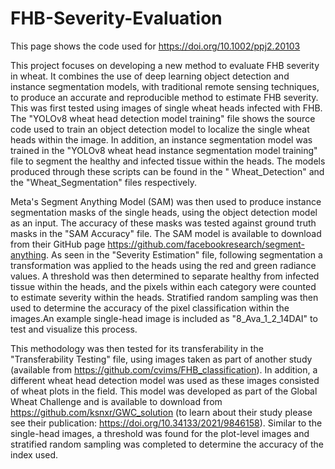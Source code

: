 # FHB-Severity-Evaluation

This page shows the code used for https://doi.org/10.1002/ppj2.20103

This project focuses on developing a new method to evaluate FHB severity in wheat. It combines the use of deep learning object detection and instance segmentation models, with traditional remote sensing techniques, to produce an accurate and reproducible method to estimate FHB severity. This was first tested using images of single wheat heads infected with FHB. The "YOLOv8 wheat head detection model training" file shows the source code used to train an object detection model to localize the single wheat heads within the image. In addition, an instance segmentation model was trained in the "YOLOv8 wheat head instance segmentation model training" file to segment the healthy and infected tissue within the heads. The models produced through these scripts can be found in the " Wheat_Detection" and the "Wheat_Segmentation" files respectively. 

Meta's Segment Anything Model (SAM) was then used to produce instance segmentation masks of the single heads, using the object detection model as an input. The accuracy of these masks was tested against ground truth masks in the "SAM Accuracy" file. The SAM model is available to download from their GitHub page https://github.com/facebookresearch/segment-anything. As seen in the "Severity Estimation" file, following segmentation a transformation was applied to the heads using the red and green radiance values. A threshold was then determined to separate healthy from infected tissue within the heads, and the pixels within each category were counted to estimate severity within the heads. Stratified random sampling was then used to determine the accuracy of the pixel classification within the images.An example single-head image is included as "8_Ava_1_2_14DAI" to test and visualize this process.  

This methodology was then tested for its transferability in the "Transferability Testing" file, using images taken as part of another study (available from https://github.com/cvims/FHB_classification). In addition, a different wheat head detection model was used as these images consisted of wheat plots in the field. This model was developed as part of the Global Wheat Challenge and is available to download from https://github.com/ksnxr/GWC_solution (to learn about their study please see their publication: https://doi.org/10.34133/2021/9846158). Similar to the single-head images, a threshold was found for the plot-level images and stratified random sampling was completed to determine the accuracy of the index used. 
